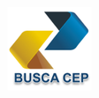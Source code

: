 <p align="center">
    <img src="https://github.com/JohnnyDev2001/fast_zipcode/blob/main/image/ceplogo.png?raw=true" width="30%">
</p>
